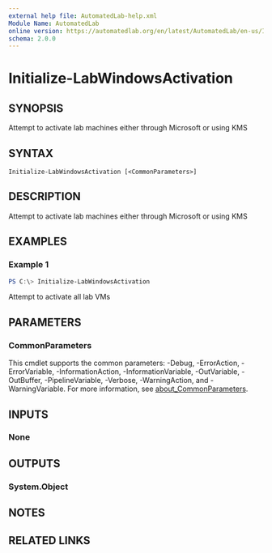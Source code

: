 ```yaml
---
external help file: AutomatedLab-help.xml
Module Name: AutomatedLab
online version: https://automatedlab.org/en/latest/AutomatedLab/en-us/Initialize-LabWindowsActivation
schema: 2.0.0
---
```


# Initialize-LabWindowsActivation

## SYNOPSIS
Attempt to activate lab machines either through Microsoft or using KMS

## SYNTAX

```
Initialize-LabWindowsActivation [<CommonParameters>]
```

## DESCRIPTION
Attempt to activate lab machines either through Microsoft or using KMS

## EXAMPLES

### Example 1
```powershell
PS C:\> Initialize-LabWindowsActivation
```

Attempt to activate all lab VMs

## PARAMETERS

### CommonParameters
This cmdlet supports the common parameters: -Debug, -ErrorAction, -ErrorVariable, -InformationAction, -InformationVariable, -OutVariable, -OutBuffer, -PipelineVariable, -Verbose, -WarningAction, and -WarningVariable. For more information, see [about_CommonParameters](http://go.microsoft.com/fwlink/?LinkID=113216).

## INPUTS

### None

## OUTPUTS

### System.Object
## NOTES

## RELATED LINKS


